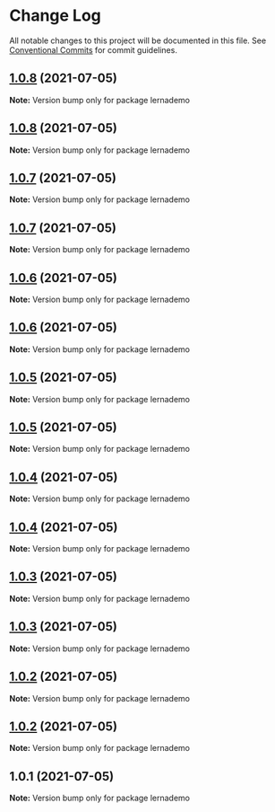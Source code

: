 # Change Log

All notable changes to this project will be documented in this file.
See [Conventional Commits](https://conventionalcommits.org) for commit guidelines.

## [1.0.8](https://github.com/mkmandar123/lernaDemo/compare/v1.0.7...v1.0.8) (2021-07-05)

**Note:** Version bump only for package lernademo





## [1.0.8](https://github.com/mkmandar123/lernaDemo/compare/v1.0.7...v1.0.8) (2021-07-05)

**Note:** Version bump only for package lernademo





## [1.0.7](https://github.com/mkmandar123/lernaDemo/compare/v1.0.6...v1.0.7) (2021-07-05)

**Note:** Version bump only for package lernademo





## [1.0.7](https://github.com/mkmandar123/lernaDemo/compare/v1.0.6...v1.0.7) (2021-07-05)

**Note:** Version bump only for package lernademo





## [1.0.6](https://github.com/mkmandar123/lernaDemo/compare/v1.0.5...v1.0.6) (2021-07-05)

**Note:** Version bump only for package lernademo





## [1.0.6](https://github.com/mkmandar123/lernaDemo/compare/v1.0.5...v1.0.6) (2021-07-05)

**Note:** Version bump only for package lernademo





## [1.0.5](https://github.com/mkmandar123/lernaDemo/compare/v1.0.4...v1.0.5) (2021-07-05)

**Note:** Version bump only for package lernademo





## [1.0.5](https://github.com/mkmandar123/lernaDemo/compare/v1.0.4...v1.0.5) (2021-07-05)

**Note:** Version bump only for package lernademo





## [1.0.4](https://github.com/mkmandar123/lernaDemo/compare/v1.0.3...v1.0.4) (2021-07-05)

**Note:** Version bump only for package lernademo





## [1.0.4](https://github.com/mkmandar123/lernaDemo/compare/v1.0.3...v1.0.4) (2021-07-05)

**Note:** Version bump only for package lernademo





## [1.0.3](https://github.com/mkmandar123/lernaDemo/compare/v1.0.2...v1.0.3) (2021-07-05)

**Note:** Version bump only for package lernademo





## [1.0.3](https://github.com/mkmandar123/lernaDemo/compare/v1.0.2...v1.0.3) (2021-07-05)

**Note:** Version bump only for package lernademo





## [1.0.2](https://github.com/mkmandar123/lernaDemo/compare/v1.0.1...v1.0.2) (2021-07-05)

**Note:** Version bump only for package lernademo





## [1.0.2](https://github.com/mkmandar123/lernaDemo/compare/v1.0.1...v1.0.2) (2021-07-05)

**Note:** Version bump only for package lernademo





## 1.0.1 (2021-07-05)

**Note:** Version bump only for package lernademo
